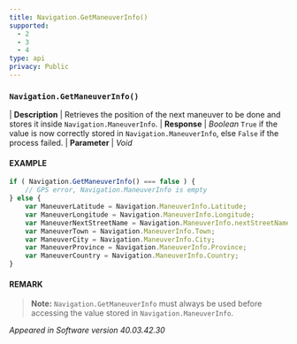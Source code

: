 ```yaml
---
title: Navigation.GetManeuverInfo()
supported:
  - 2
  - 3
  - 4
type: api
privacy: Public
---
```


### `Navigation.GetManeuverInfo()`

| **Description** | Retrieves the position of the next maneuver to be done and stores it inside `Navigation.ManeuverInfo`.
| **Response** | *Boolean*  `True` if the value is now correctly stored in `Navigation.ManeuverInfo`, else `False` if the process failed.
| **Parameter**   | *Void*

#### EXAMPLE

```javascript
if ( Navigation.GetManeuverInfo() === false ) {
	// GPS error, Navigation.ManeuverInfo is empty
} else {
	var ManeuverLatitude = Navigation.ManeuverInfo.Latitude;
	var ManeuverLongitude = Navigation.ManeuverInfo.Longitude;
	var ManeuverNextStreetName = Navigation.ManeuverInfo.nextStreetName;
	var ManeuverTown = Navigation.ManeuverInfo.Town;
	var ManeuverCity = Navigation.ManeuverInfo.City;
	var ManeuverProvince = Navigation.ManeuverInfo.Province;
	var ManeuverCountry = Navigation.ManeuverInfo.Country;
}
```

#### REMARK

>**Note:** `Navigation.GetManeuverInfo` must always be used before accessing the value stored in `Navigation.ManeuverInfo`.

*Appeared in Software version 40.03.42.30*